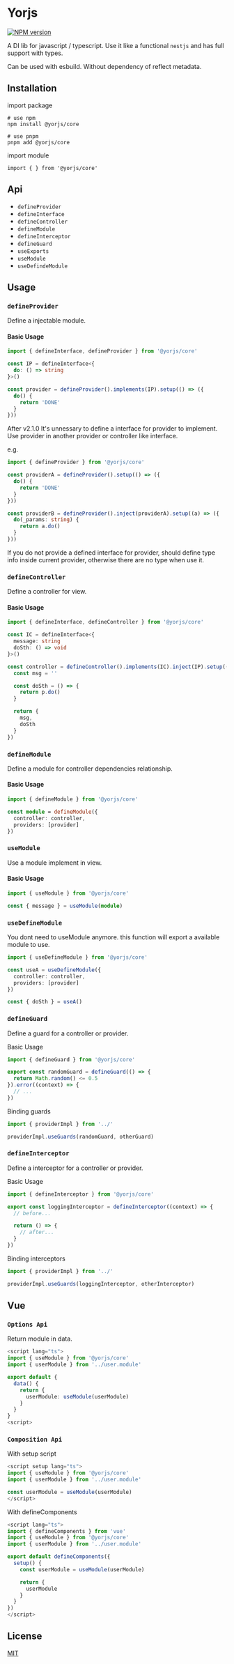 # Yorjs

[![NPM version](https://img.shields.io/npm/v/@yorjs/core)](https://www.npmjs.com/package/@yorjs/core)

A DI lib for javascript / typescript. Use it like a functional `nestjs` and has full support with types.

Can be used with esbuild. Without dependency of reflect metadata.

## Installation

import package

```
# use npm
npm install @yorjs/core

# use pnpm
pnpm add @yorjs/core
```

import module

```
import { } from '@yorjs/core'
```

## Api

- `defineProvider`
- `defineInterface`
- `defineController`
- `defineModule`
- `defineInterceptor`
- `defineGuard`
- `useExports`
- `useModule`
- `useDefindeModule`

## Usage

### `defineProvider`

Define a injectable module.

#### Basic Usage

```ts
import { defineInterface, defineProvider } from '@yorjs/core'

const IP = defineInterface<{
  do: () => string
}>()

const provider = defineProvider().implements(IP).setup(() => ({
  do() {
    return 'DONE'
  }
}))
```

After v2.1.0 It's unnessary to define a interface for provider to implement. Use provider in another provider or controller like interface.

e.g.

```ts
import { defineProvider } from '@yorjs/core'

const providerA = defineProvider().setup(() => ({
  do() {
    return 'DONE'
  }
}))

const providerB = defineProvider().inject(providerA).setup((a) => ({
  do(_params: string) {
    return a.do()
  }
}))
```

If you do not provide a defined interface for provider, should define type info inside current provider, otherwise there are no type when use it.

### `defineController`

Define a controller for view.

#### Basic Usage

```ts
import { defineInterface, defineController } from '@yorjs/core'

const IC = defineInterface<{
  message: string
  doSth: () => void
}>()

const controller = defineController().implements(IC).inject(IP).setup((p) => {
  const msg = ''

  const doSth = () => {
    return p.do()
  }

  return {
    msg,
    doSth
  }
})
```

### `defineModule`

Define a module for controller dependencies relationship.

#### Basic Usage

```ts
import { defineModule } from '@yorjs/core'

const module = defineModule({
  controller: controller,
  providers: [provider]
})
```

### `useModule`

Use a module implement in view.

#### Basic Usage

```ts
import { useModule } from '@yorjs/core'

const { message } = useModule(module)
```

### `useDefineModule`

You dont need to useModule anymore. this function will export a available module to use.

```ts src/controller.ts
import { useDefineModule } from '@yorjs/core'

const useA = useDefineModule({
  controller: controller,
  providers: [provider]
})
```

```ts
const { doSth } = useA()
```

### `defineGuard`

Define a guard for a controller or provider.

Basic Usage

```ts
import { defineGuard } from '@yorjs/core'

export const randomGuard = defineGuard(() => {
  return Math.random() <= 0.5
}).error((context) => {
  // ...
})
```

Binding guards

```ts
import { providerImpl } from '../'

providerImpl.useGuards(randomGuard, otherGuard)
```

### `defineInterceptor`

Define a interceptor for a controller or provider.

Basic Usage

```ts
import { defineInterceptor } from '@yorjs/core'

export const loggingInterceptor = defineInterceptor((context) => {
  // before...

  return () => {
    // after...
  }
})
```

Binding interceptors

```ts
import { providerImpl } from '../'

providerImpl.useGuards(loggingInterceptor, otherInterceptor)
```

## Vue

### `Options Api`

Return module in data.

```ts
<script lang="ts">
import { useModule } from '@yorjs/core'
import { userModule } from '../user.module'

export default {
  data() {
    return {
      userModule: useModule(userModule)
    }
  }
}
<script>
```

### `Composition Api`

With setup script

```ts
<script setup lang="ts">
import { useModule } from '@yorjs/core'
import { userModule } from '../user.module'

const userModule = useModule(userModule)
</script>
```

With defineComponents

```ts
<script lang="ts">
import { defineComponents } from 'vue'
import { useModule } from '@yorjs/core'
import { userModule } from '../user.module'

export default defineComponents({
  setup() {
    const userModule = useModule(userModule)

    return {
      userModule
    }
  }
})
</script>
```

## License
[MIT](./LICENSE)